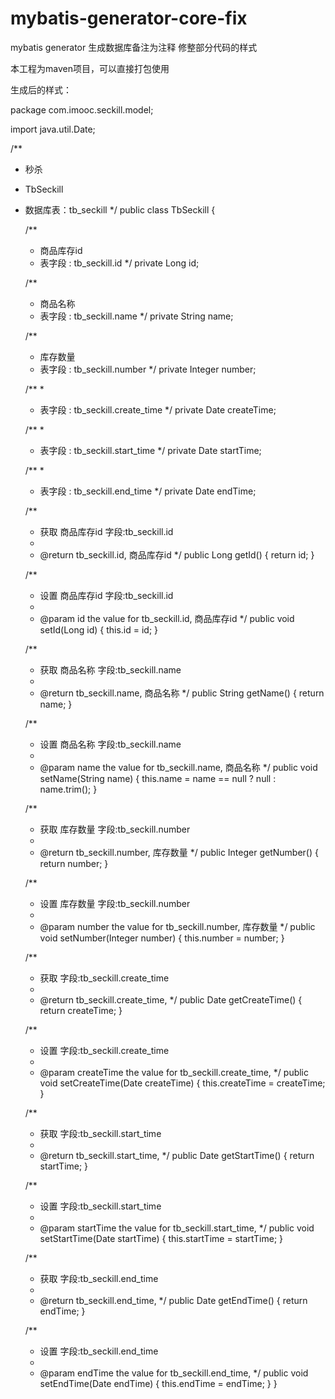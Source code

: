 # mybatis-generator-core-fix
mybatis generator 生成数据库备注为注释 修整部分代码的样式

本工程为maven项目，可以直接打包使用

生成后的样式：

package com.imooc.seckill.model;

import java.util.Date;

/**
 * 秒杀
 * TbSeckill
 * 数据库表：tb_seckill
 */
public class TbSeckill {

    /**
     * 商品库存id
     * 表字段 : tb_seckill.id
     */
    private Long id;

    /**
     * 商品名称
     * 表字段 : tb_seckill.name
     */
    private String name;

    /**
     * 库存数量
     * 表字段 : tb_seckill.number
     */
    private Integer number;

    /**
     * 
     * 表字段 : tb_seckill.create_time
     */
    private Date createTime;

    /**
     * 
     * 表字段 : tb_seckill.start_time
     */
    private Date startTime;

    /**
     * 
     * 表字段 : tb_seckill.end_time
     */
    private Date endTime;

    /**
     * 获取 商品库存id 字段:tb_seckill.id
     *
     * @return tb_seckill.id, 商品库存id
     */
    public Long getId() {
        return id;
    }

    /**
     * 设置 商品库存id 字段:tb_seckill.id
     *
     * @param id the value for tb_seckill.id, 商品库存id
     */
    public void setId(Long id) {
        this.id = id;
    }

    /**
     * 获取 商品名称 字段:tb_seckill.name
     *
     * @return tb_seckill.name, 商品名称
     */
    public String getName() {
        return name;
    }

    /**
     * 设置 商品名称 字段:tb_seckill.name
     *
     * @param name the value for tb_seckill.name, 商品名称
     */
    public void setName(String name) {
        this.name = name == null ? null : name.trim();
    }

    /**
     * 获取 库存数量 字段:tb_seckill.number
     *
     * @return tb_seckill.number, 库存数量
     */
    public Integer getNumber() {
        return number;
    }

    /**
     * 设置 库存数量 字段:tb_seckill.number
     *
     * @param number the value for tb_seckill.number, 库存数量
     */
    public void setNumber(Integer number) {
        this.number = number;
    }

    /**
     * 获取  字段:tb_seckill.create_time
     *
     * @return tb_seckill.create_time, 
     */
    public Date getCreateTime() {
        return createTime;
    }

    /**
     * 设置  字段:tb_seckill.create_time
     *
     * @param createTime the value for tb_seckill.create_time, 
     */
    public void setCreateTime(Date createTime) {
        this.createTime = createTime;
    }

    /**
     * 获取  字段:tb_seckill.start_time
     *
     * @return tb_seckill.start_time, 
     */
    public Date getStartTime() {
        return startTime;
    }

    /**
     * 设置  字段:tb_seckill.start_time
     *
     * @param startTime the value for tb_seckill.start_time, 
     */
    public void setStartTime(Date startTime) {
        this.startTime = startTime;
    }

    /**
     * 获取  字段:tb_seckill.end_time
     *
     * @return tb_seckill.end_time, 
     */
    public Date getEndTime() {
        return endTime;
    }

    /**
     * 设置  字段:tb_seckill.end_time
     *
     * @param endTime the value for tb_seckill.end_time, 
     */
    public void setEndTime(Date endTime) {
        this.endTime = endTime;
    }
}
